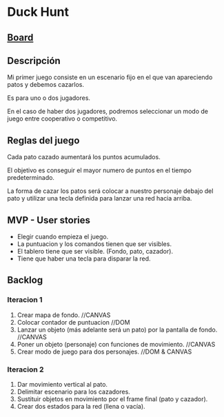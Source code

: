 # Duck Hunt
## [Board](https://trello.com/b/EIygTVwM/duck-hunter)
    
## Descripción
Mi primer juego consiste en un escenario fijo en el que van apareciendo patos y debemos cazarlos.

Es para uno o dos jugadores.

En el caso de haber dos jugadores, podremos seleccionar un modo de juego entre cooperativo o competitivo.


## Reglas del juego
Cada pato cazado aumentará los puntos acumulados.

El objetivo es conseguir el mayor numero de puntos en el tiempo predeterminado.

La forma de cazar los patos será colocar a nuestro personaje debajo del pato y utilizar una tecla definida para lanzar una red hacia arriba.

## MVP - User stories
- Elegir cuando empieza el juego.
- La puntuacion  y los comandos tienen que ser visibles.
- El tablero tiene que ser visible. (Fondo, pato, cazador).
- Tiene que haber una tecla para disparar la red.

## Backlog
### Iteracion 1
1. Crear mapa de fondo. //CANVAS
2. Colocar contador de puntuacion //DOM
3. Lanzar un objeto (más adelante será un pato) por la pantalla de fondo. //CANVAS
4. Poner un objeto (personaje) con funciones de movimiento. //CANVAS
5. Crear modo de juego para dos personajes. //DOM & CANVAS

### Iteracion 2
1. Dar movimiento vertical al pato.
2. Delimitar escenario para los cazadores.
3. Sustituir objetos en movimiento por el frame final (pato y cazador).
4. Crear dos estados para la red (llena o vacía).
